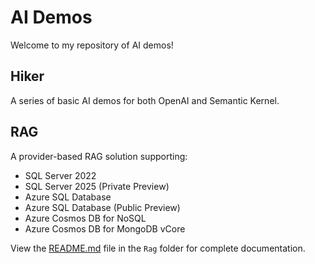 # AI Demos

Welcome to my repository of AI demos!

## Hiker

A series of basic AI demos for both OpenAI and Semantic Kernel.

## RAG

A provider-based RAG solution supporting:
- SQL Server 2022
- SQL Server 2025 (Private Preview)
- Azure SQL Database
- Azure SQL Database (Public Preview)
- Azure Cosmos DB for NoSQL
- Azure Cosmos DB for MongoDB vCore

View the [README.md](Rag/README.md) file in the `Rag` folder for complete documentation.
